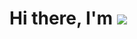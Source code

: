 <h1 alighn="center"> Hi there, I'm <img src="https://www.google.com/url?sa=i&url=https%3A%2F%2Fgifer.com%2Fru%2F85hg&psig=AOvVaw1UVmz5geEmCITlOd0cHzoJ&ust=1737002991110000&source=images&cd=vfe&opi=89978449&ved=0CBAQjRxqFwoTCODS4MT29ooDFQAAAAAdAAAAABAE")> </h1> 
